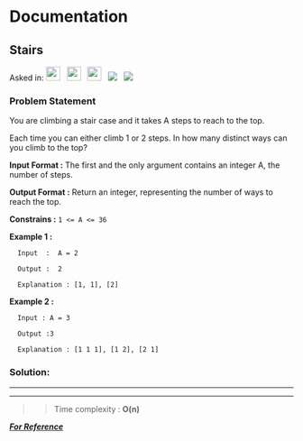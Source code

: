 # Documentation

## **Stairs**

Asked in: 
<img src= "https://img.shields.io/badge/-Amazon-orange" height="25">&nbsp;&nbsp;
<img src= "https://img.shields.io/badge/-Intel-blue" height="25">&nbsp;&nbsp;
<img src= "https://img.shields.io/badge/-Morgan Stanley-gray" height="25">&nbsp;&nbsp;
<img src= "https://img.shields.io/badge/-Interviewbit-skyblue">&nbsp;&nbsp;
<img src= "https://img.shields.io/badge/-CPP-brown">&nbsp;&nbsp;


### Problem Statement 
You are climbing a stair case and it takes A steps to reach to the top.

Each time you can either climb 1 or 2 steps. In how many distinct ways can you climb to the top?

**Input Format :** 
          The first and the only argument contains an integer A, the number of steps.

**Output Format :**
          Return an integer, representing the number of ways to reach the top.

**Constrains :** 
         ```1 <= A <= 36```

**Example 1 :**

      Input  :  A = 2 
      
      Output :  2
      
      Explanation : [1, 1], [2] 

**Example 2 :**
      
      Input : A = 3 
      
      Output :3
      
      Explanation : [1 1 1], [1 2], [2 1]



        
 ### Solution:

****


****
 
           
 >>Time complexity : **O(n)**

***[For Reference](https://www.interviewbit.com/problems/stairs/)***

